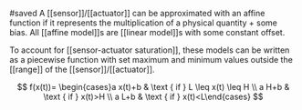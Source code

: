 #saved
A [[sensor]]/[[actuator]] can be approximated with an affine function if it represents the multiplication of a physical quantity + some bias. All [[affine model]]s are [[linear model]]s with some constant offset.

To account for [[sensor-actuator saturation]], these models can be written as a piecewise function with set maximum and minimum values outside the [[range]] of the [[sensor]]/[[actuator]].

$$
f(x(t))= \begin{cases}a x(t)+b & \text { if } L \leq x(t) \leq H \\ a H+b & \text { if } x(t)>H \\ a L+b & \text { if } x(t)<L\end{cases}
$$
